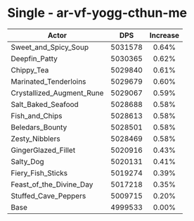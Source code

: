 # Single - ar-vf-yogg-cthun-me
| Actor | DPS | Increase |
|---|:---:|:---:|
|Sweet_and_Spicy_Soup|5031578|0.64%|
|Deepfin_Patty|5030365|0.62%|
|Chippy_Tea|5029840|0.61%|
|Marinated_Tenderloins|5029679|0.60%|
|Crystallized_Augment_Rune|5029067|0.59%|
|Salt_Baked_Seafood|5028688|0.58%|
|Fish_and_Chips|5028613|0.58%|
|Beledars_Bounty|5028501|0.58%|
|Zesty_Nibblers|5028469|0.58%|
|GingerGlazed_Fillet|5020916|0.43%|
|Salty_Dog|5020131|0.41%|
|Fiery_Fish_Sticks|5019274|0.39%|
|Feast_of_the_Divine_Day|5017218|0.35%|
|Stuffed_Cave_Peppers|5009715|0.20%|
|Base|4999533|0.00%|
